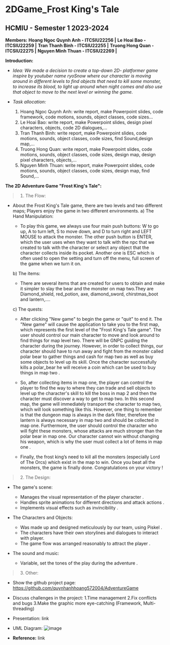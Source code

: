 # 2DGame_Frost King's Tale
## HCMIU - Semester 1 2023-2024
**Members:**
**Hoang Ngoc Quynh Anh - ITCSIU22256 |**
**Le Hoai Bao - ITCSIU22259 |**
**Tran Thanh Binh - ITCSIU22255 |**
**Truong Hong Quan - ITCSIU22275 |**
**Nguyen Minh Thuan - ITCSIU22269 |**

**Introduction:**
* *Idea: We made a decision to create a top-down 2D- platformer game inspire by youtuber name ryoSnow where our character is moving around in  different levels  to find objects that need to kill some monster, to increase its blood, to light up around when night comes and also use that object to move to the next level or winning the game.*

  
* *Task allocation:*
  1. Hoang Ngoc Quynh Anh: write report, make Powerpoint slides, code framework, code motions, sounds, object classes, code sizes...
  2. Le Hoai Bao: write report, make Powerpoint slides, design pixel characters, objects, code 2D dialogues,...
  3. Tran Thanh Binh: write report, make Powerpoint slides, code motions, sounds, object classes, code sizes, find Sound,design map,...
  4. Truong Hong Quan: write report, make Powerpoint slides, code motions, sounds, object classes, code sizes, design map, design pixel characters, objects,...
  5. Nguyen Minh Thuan: write report, make Powerpoint slides, code motions, sounds, object classes, code sizes, design map, find Sound,...
 
**The 2D Adventure Game "Frost King's Tale":**
> 1. The Flow:
   - About the Frost King's Tale game, there are two levels and two different maps; Players enjoy the game in two different environments.
     a) The Hand Manipulation:
     
     + To play this game, we always use four main push buttons: W to go up, A to turn left, S to move down, and D to turn right and LEFT MOUSE to attack the monster. The other push button is ENTER, which the user uses when they want to talk with the npc that we created to talk with the character or select any object that the character collects inside its pocket. Another one is ESC which is often used to open the setting and turn off the menu, full screen of the game when we turn it on.
       
      b) The items:

     + There are several items that are created for users to obtain and make it simpler to slay the bear and the monster on map two.They are Diamond_shield, red_potion, axe, diamond_sword, chirstmas_boot and lantern,....
       
     c) The quests:

      + After clicking "New game" to begin the game or "quit" to end it. The "New game" will cause the application to take you to the first map, which represents the first level of the "Frost King's Tale game". The user should control our main character to move and look around to find things for map level two. There will be GNPC guiding the character during the journey. However, in order to collect things, our character should have to run away and fight from the monster called polar bear to gather things and cash for map two as well as buy some objects to level up its skill. Once the character successfully kills a  polar_bear he will receive a coin which can be used to buy things in map two .
     
     + So, after collecting items in map one, the player can control the player to find the way to where they can trade and sell objects to level up the character's skill to kill the boss in map 2 and then the character  must discover a way to get to map two. In this second map, the game will immediately transport the character to map two, which will look something like this. However, one thing to remember is that the dungeon map is always in the dark filter, therefore the lantern is always necessary in map two and should be collected in map one. Furthermore, the user should control the character who will fight these monsters, whose attacks are much stronger than the polar bear in map one. Our character cannot win without changing his weapon, which is why the user must collect a lot of items in map one .

     + Finally, the frost king’s need to kill all the monsters (especially Lord of The Orcs) which exist in the map to win. Once you beat all the monsters, the game is finally done. Congratulations on your victory !
       
> 2. The Design:
  - The game's scene: 
    + Manages the visual representation of the player character .
    + Handles sprite animations for different directions and attack actions .
    + Implements visual effects such as invincibility .
     
  - The Characters and Objects:
    + Was made up and designed meticulously by our team, using Piskel .
    + The characters have their own storylines and dialogues to interact with player.
    + The game flow was arranged reasonably to attract the player .

  - The sound and music:
    + Variable, set the tones of the play during the adventure .
> 3. Other:
  * Show the github project page: https://github.com/quynhanhhoang572004/AdventureGame
  * Discuss challenges in the project: 
    1.Time management
    2.Fix conflicts and bugs
    3.Make the graphic more eye-catching
(Framework, Multi-threading)
  * Presentation:
    link
  * UML Diagram:
    ![image](https://github.com/quynhanhhoang572004/AdventureGame/assets/98211917/74c2519f-3227-46d7-a03d-dd52ed970582)


  * **Reference:**
    link
    
       



     
